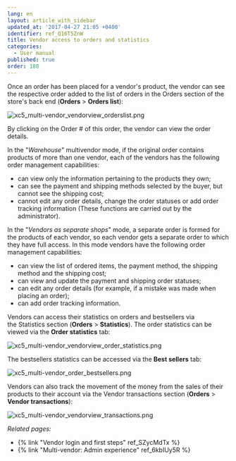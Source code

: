 ```yaml
---
lang: en
layout: article_with_sidebar
updated_at: '2017-04-27 21:05 +0400'
identifier: ref_Q16T5ZnW
title: Vendor access to orders and statistics
categories:
  - User manual
published: true
order: 180
---
```



Once an order has been placed for a vendor's product, the vendor can see the respective order added to the list of orders in the Orders section of the store's back end (**Orders** > **Orders list**):

![xc5_multi-vendor_vendorview_orderslist.png]({{site.baseurl}}/attachments/ref_Q16T5ZnW/xc5_multi-vendor_vendorview_orderslist.png)

By clicking on the Order # of this order, the vendor can view the order details.

In the "_Warehouse_" multivendor mode, if the original order contains products of more than one vendor, each of the vendors has the following order management capabilities:

*   can view only the information pertaining to the products they own;
*   can see the payment and shipping methods selected by the buyer, but cannot see the shipping cost;
*   cannot edit any order details, change the order statuses or add order tracking information (These functions are carried out by the administrator).

In the "_Vendors as separate shops_" mode, a separate order is formed for the products of each vendor, so each vendor gets a separate order to which they have full access. In this mode vendors have the following order management capabilities:

*   can view the list of ordered items, the payment method, the shipping method and the shipping cost;
*   can view and update the payment and shipping order statuses;
*   can edit any order details (for example, if a mistake was made when placing an order);
*   can add order tracking information.

Vendors can access their statistics on orders and bestsellers via the Statistics section (**Orders** > **Statistics**). The order statistics can be viewed via the **Order statistics** tab:

![xc5_multi-vendor_vendorview_order_statistics.png]({{site.baseurl}}/attachments/ref_Q16T5ZnW/xc5_multi-vendor_vendorview_order_statistics.png)

The bestsellers statistics can be accessed via the **Best sellers** tab:

![xc5_multi-vendor_order_bestsellers.png]({{site.baseurl}}/attachments/ref_Q16T5ZnW/xc5_multi-vendor_order_bestsellers.png)

Vendors can also track the movement of the money from the sales of their products to their account via the Vendor transactions section (**Orders** > **Vendor transactions**):

![xc5_multi-vendor_vendorview_transactions.png]({{site.baseurl}}/attachments/ref_Q16T5ZnW/xc5_multi-vendor_vendorview_transactions.png)


_Related pages:_

*   {% link "Vendor login and first steps" ref_SZycMdTx %}
*   {% link "Multi-vendor: Admin experience" ref_6kbIUy5R %}

